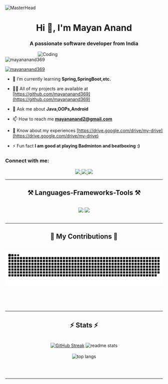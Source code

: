 ![MasterHead](https://repository-images.githubusercontent.com/588181932/e36ec678-7984-4cdd-8e4c-a3932772ff8e)
<h1 align="center">Hi 👋, I'm Mayan Anand</h1>
<h3 align="center">A passionate software developer from India</h3>
<img align="right" alt="Coding" width="400" src="https://i.pinimg.com/originals/81/17/8b/81178b47a8598f0c81c4799f2cdd4057.gif">

<p align="left"> <img src="https://komarev.com/ghpvc/?username=mayananand369&label=Profile%20views&color=0e75b6&style=flat" alt="mayananand369" /> </p>

<p align="left"> <a href="https://twitter.com/mayananand369" target="blank"><img src="https://img.shields.io/twitter/follow/mayananand369?logo=twitter&style=for-the-badge" alt="mayananand369" /></a> </p>

- 🌱 I’m currently learning **Spring,SpringBoot,etc.**

- 👨‍💻 All of my projects are available at [https://github.com/mayananand369](https://github.com/mayananand369)

- 💬 Ask me about **Java,OOPs,Android**

- 📫 How to reach me **mayananand2@gmail.com**

- 📄 Know about my experiences [https://drive.google.com/drive/my-drive](https://drive.google.com/drive/my-drive)

- ⚡ Fun fact **I am good at playing Badminton and beatboxing :)**

<h3 align="left">Connect with me:</h3>
 
<div align="center"> 
  <a href="mailto:mayananand2@gmail.com">
    <img src="https://img.shields.io/badge/Gmail-333333?style=for-the-badge&logo=gmail&logoColor=red" />
  </a>
  <a href="https://linkedin.com/in/mayan-anand/" target="_blank">
    <img src="https://img.shields.io/badge/LinkedIn-0077B5?style=for-the-badge&logo=linkedin&logoColor=white" target="_blank" />
  </a>
  <a href="https://twitter.com/mayananand369" target="_blank">
     <img src="https://img.shields.io/badge/Twitter-1DA1F2?style=for-the-badge&logo=twitter&logoColor=white" target="_blank" /> <!-- sqlite, safari, google-chrome are other good icon options -->
  </a>
</div>

 <hr/>
 
<h2 align="center">⚒️ Languages-Frameworks-Tools ⚒️</h2>
<br/>
<div align="center">
    <img src="https://skillicons.dev/icons?i=java,c,python,react,bootstrap,html,css,github,figma,git" />
    <img src="https://skillicons.dev/icons?i=spring,postman,vscode,idea,eclipse,gradle,hibernate,latex,maven,firebase,mongodb,mysql" /><br>
</div>

<br/>
<hr/>

<div align="center">
  <h2>🐍 My Contributions 🐍</h2>
  <br>
  <img alt="snake eating my contributions" src="https://raw.githubusercontent.com/mayananand369/mayananand369/output/github-contribution-grid-snake.svg" />
  
  <br/><br/><br/>
</div>

<hr/>

<h2 align="center">⚡ Stats ⚡</h2>
<br>
<div align=center>
<a href="https://git.io/streak-stats"><img height=200 align="center" src="https://streak-stats.demolab.com?user=mayananand369&theme=react&rank_icon=github&border_radius=10&card_width=515" alt="GitHub Streak" /></a>
    <img height=200 align="center" src="https://github-readme-stats-mayananand369.vercel.app/api?username=mayananand369&count_private=true&show_icons=true&theme=react&rank_icon=github&border_radius=10" alt="readme stats" />
  <br/><br/>
  <img height=200 align="center" src="https://github-readme-stats-salesp07.vercel.app/api/top-langs/?username=mayananand369&hide=HTML&langs_count=8&layout=compact&theme=react&border_radius=10&size_weight=0.5&count_weight=0.5&exclude_repo=github-readme-stats" alt="top langs" />
</div>

<br/><br/>

<hr/>

<br/>


<br/>
